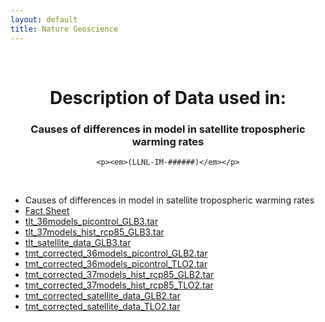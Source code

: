 ```yaml
---
layout: default
title: Nature Geoscience
---
```


<br>

<center>
    <p>
        <h1>Description of Data used in:</h1>
        <h3>Causes of differences in model in satellite tropospheric warming rates</h3>
    </p>

    <p><em>(LLNL-IM-######)</em></p>

</center>
<br>

* Causes of differences in model in satellite tropospheric warming rates
* [Fact Sheet](NG_Fact_sheet_v3.pdf)
* [tlt_36models_picontrol_GLB3.tar](tlt_36models_picontrol_GLB3.tar)
* [tlt_37models_hist_rcp85_GLB3.tar](tlt_37models_hist_rcp85_GLB3.tar)
* [tlt_satellite_data_GLB3.tar](tlt_satellite_data_GLB3.tar)
* [tmt_corrected_36models_picontrol_GLB2.tar](tmt_corrected_36models_picontrol_GLB2.tar)
* [tmt_corrected_36models_picontrol_TLO2.tar](tmt_corrected_36models_picontrol_TLO2.tar)
* [tmt_corrected_37models_hist_rcp85_GLB2.tar](tmt_corrected_37models_hist_rcp85_GLB2.tar)
* [tmt_corrected_37models_hist_rcp85_TLO2.tar](tmt_corrected_37models_hist_rcp85_TLO2.tar)
* [tmt_corrected_satellite_data_GLB2.tar](tmt_corrected_satellite_data_GLB2.tar)
* [tmt_corrected_satellite_data_TLO2.tar](tmt_corrected_satellite_data_TLO2.tar)
